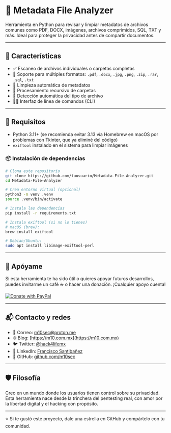 # 🧽 Metadata File Analyzer

Herramienta en Python para revisar y limpiar metadatos de archivos comunes como PDF, DOCX, imágenes, archivos comprimidos, SQL, TXT y más. Ideal para proteger la privacidad antes de compartir documentos.

---

## 🚀 Características

- ✅ Escaneo de archivos individuales o carpetas completas
- 🧾 Soporte para múltiples formatos: `.pdf`, `.docx`, `.jpg`, `.png`, `.zip`, `.rar`, `.sql`, `.txt`
- 🧼 Limpieza automática de metadatos
- 📂 Procesamiento recursivo de carpetas
- 🧠 Detección automática del tipo de archivo
- 🧑‍💻 Interfaz de línea de comandos (CLI)

---

## 🔧 Requisitos

- Python 3.11+ (se recomienda evitar 3.13 vía Homebrew en macOS por problemas con Tkinter, que ya eliminé del código)
- `exiftool` instalado en el sistema para limpiar imágenes

### 📦 Instalación de dependencias

```bash
# Clona este repositorio
git clone https://github.com/tuusuario/Metadata-File-Analyzer.git
cd Metadata-File-Analyzer

# Crea entorno virtual (opcional)
python3 -m venv .venv
source .venv/bin/activate

# Instala las dependencias
pip install -r requirements.txt

# Instala exiftool (si no lo tienes)
# macOS (brew):
brew install exiftool

# Debian/Ubuntu:
sudo apt install libimage-exiftool-perl
```
---

## 🙌 Apóyame

Si esta herramienta te ha sido útil o quieres apoyar futuros desarrollos, puedes invitarme un café ☕ o hacer una donación. ¡Cualquier apoyo cuenta!

[![Donate with PayPal](https://img.shields.io/badge/PayPal-Donate-blue.svg)](https://www.paypal.com/paypalme/moften)

---

## 📬 Contacto y redes

- 💌 Correo: [m10sec@proton.me](mailto:m10sec@proton.me)
- 🌐 Blog: [https://m10.com.mx](https://m10.com.mx)
- 🐦 Twitter: [@hack4lifemx](https://twitter.com/hack4lifemx)
- 💼 LinkedIn: [Francisco Santibañez](https://www.linkedin.com/in/franciscosantibanez)
- 🐙 GitHub: [github.com/m10sec](https://github.com/moften)

---

## 🛡️ Filosofía

Creo en un mundo donde los usuarios tienen control sobre su privacidad. Esta herramienta nace desde la trinchera del pentesting real, con amor por la libertad digital y el hacking con propósito.

---

⭐ Si te gustó este proyecto, dale una estrella en GitHub y compártelo con tu comunidad.